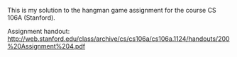 This is my solution to the hangman game assignment for the course CS 106A (Stanford).

Assignment handout: http://web.stanford.edu/class/archive/cs/cs106a/cs106a.1124/handouts/200%20Assignment%204.pdf


